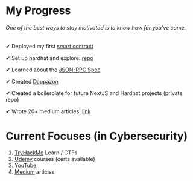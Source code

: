 # My Progress
###### One of the best ways to stay motivated is to know how far you've come.

✔ Deployed my first [smart contract](https://github.com/D111GENT/my-progress/blob/main/SimpleStorage.sol)

✔ Set up hardhat and explore: [repo](https://github.com/D111GENT/exploring-hardhat)

✔ Learned about the [JSON-RPC Spec](https://ethereum.github.io/execution-apis/api-documentation/)

✔ Created [Dappazon](https://github.com/D111GENT/Dappazon)

✔ Created a boilerplate for future NextJS and Hardhat projects (private repo)

✔ Wrote 20+ medium articles: [link](medium.com/@d111gent)

# Current Focuses (in Cybersecurity)
1. [TryHackMe](tryhackme.com) Learn / CTFs
2. [Udemy](udemy.com) courses (certs available)
3. [YouTube](youtube.com/d111genthacks)
4. [Medium](medium.com/@d111gent) articles
